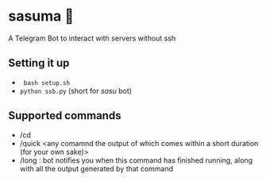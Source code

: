 # sasuma :older_woman:
A Telegram Bot to interact with servers without ssh

## Setting it up
* ` bash setup.sh` 
* ` python ssb.py ` (short for <i>sasu</i> bot)

## Supported commands
* /cd <directory to cd into>
* /quick <any comamnd the output of which comes within a short duration (for your own sake)>
* /long <desirec screen_name> <command which runs long> : bot notifies you when this command has finished running, along with all the output generated by that command
